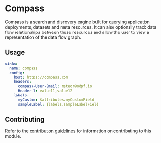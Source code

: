# Compass

Compass is a search and discovery engine built for querying application deployments, datasets and meta resources. It can also optionally track data flow relationships between these resources and allow the user to view a representation of the data flow graph.

## Usage

```yaml
sinks:
  name: compass
  config:
    host: https://compass.com
    headers:
      compass-User-Email: meteor@odpf.io
      Header-1: value11,value12
    labels:
      myCustom: $attributes.myCustomField
      sampleLabel: $labels.sampleLabelField
```

## Contributing

Refer to the [contribution guidelines](../../../docs/docs/contribute/guide.md#adding-a-new-sink) for information on contributing to this module.
